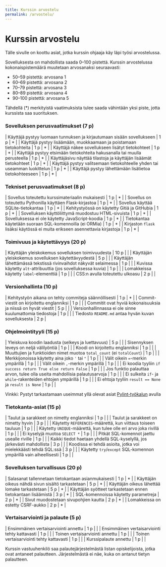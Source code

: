 ```yaml
---
title: Kurssin arvostelu
permalink: /arvostelu/
---
```


# Kurssin arvostelu

Tälle sivulle on koottu asiat, jotka kurssin ohjaaja käy läpi työsi arvostelussa.

Sovelluksesta on mahdollista saada 0–100 pistettä. Kurssin arvostelussa kokonaispistemäärä muutetaan arvosanaksi seuraavasti:

* 50–59 pistettä: arvosana 1
* 60–69 pistettä: arvosana 2
* 70–79 pistettä: arvosana 3
* 80–89 pistettä: arvosana 4
* 90–100 pistettä: arvosana 5

Tähdellä (*) merkityistä vaatimuksista tulee saada vähintään yksi piste, jotta kurssista saa suorituksen.

<style>
table {display: table; width:100%;}
</style>

### Sovelluksen perusvaatimukset (7 p)

| Käyttäjä pystyy luomaan tunnuksen ja kirjautumaan sisään sovellukseen | 1 p | * |
| Käyttäjä pystyy lisäämään, muokkaamaan ja poistamaan tietokohteita | 1 p | * |
| Käyttäjä näkee sovellukseen lisätyt tietokohteet | 1 p | * |
| Käyttäjä pystyy etsimään tietokohteita hakusanalla tai muulla perusteella | 1 p | * |
| Käyttäjäsivu näyttää tilastoja ja käyttäjän lisäämät tietokohteet | 1 p | * |
| Käyttäjä pystyy valitsemaan tietokohteelle yhden tai useamman luokittelun | 1 p | * |
| Käyttäjä pystyy lähettämään lisätietoa tietokohteeseen | 1 p | * |


### Tekniset perusvaatimukset (8 p)

| Sovellus toteutettu kurssimateriaalin mukaisesti | 1 p | * |
| Sovellus on toteutettu Pythonilla käyttäen Flask-kirjastoa | 1 p | * |
| Sovellus käyttää SQLite-tietokantaa | 1 p | * |
| Kehitystyössä on käytetty Gitiä ja GitHubia | 1 p | * |
| Sovelluksen käyttöliittymä muodostuu HTML-sivuista | 1 p | * |
| Sovelluksessa ei ole käytetty JavaScript-koodia | 1 p | * |
| Tietokantaa käytetään suoraan SQL-komennoilla (ei ORMia) | 1 p | * |
| Kirjaston `flask` lisäksi käytössä ei muita erikseen asennettavia kirjastoja | 1 p | * |

### Toimivuus ja käytettävyys (20 p)

| Käyttäjän yleiskokemus sovelluksen toimivuudesta | 10 p | |
| Käyttäjän yleiskokemus sovelluksen käytettävyydestä | 5 p | |
| Käyttäjän lähettämässä tekstissä rivinvaihdot näkyvät selaimessa | 1 p | |
| Kuvissa käytetty `alt`-attribuuttia (jos sovelluksessa kuvia) | 1 p | |
| Lomakkeissa käytetty `label`-elementtiä | 1 p | |
| CSS:n avulla toteutettu ulkoasu | 2 p | |

### Versionhallinta (10 p)

| Kehitystyön aikana on tehty commiteja säännöllisesti | 1 p | * |
| Commit-viestit on kirjoitettu englanniksi | 1 p | |
| Commitit ovat hyviä kokonaisuuksia ja niissä on hyvät viestit | 5 p | |
| Versionhallinnassa ei ole sinne kuulumattomia tiedostoja | 1 p | |
| Tiedosto `README.md` antaa hyvän kuvan sovelluksesta | 2 p |

### Ohjelmointityyli (15 p)

| Yleiskuva koodin laadusta (selkeys ja luettavuus) | 5 p | |
| Sisennyksen leveys on neljä välilyöntiä | 1 p | |
| Koodi on kirjoitettu englanniksi | 1 p | |
| Muuttujien ja funktioiden nimet muotoa `total_count` (ei `totalCount`) | 1 p | |
| Merkkijonoissa käytetty aina joko `'` tai `"` | 1 p | |
| Välit oikein `=`-merkin ympärillä | 1 p | |
| Välit oikein `,`-merkin ympärillä | 1 p | |
| Ei koodia tyyliin `if success return True else return False` | 1 p | |
| Jos funktio palauttaa arvon, tulee olla useita mahdollisia palautusarvoja | 1 p | |
| Ei sulkeita `if`- ja `while`-rakenteiden ehtojen ympärillä | 1 p | |
| Ei ehtoja tyyliin `result == None` ja `result is None` | 1 p | |

Vinkki: Pystyt tarkastamaan useimmat yllä olevat asiat [Pylint-työkalun](TODO) avulla

### Tietokanta-asiat (15 p)

| Taulut ja sarakkeet on nimetty englanniksi | 1 p | |
| Taulut ja sarakkeet on nimetty hyvin | 3 p | |
| Käytetty `REFERENCES`-määrettä, kun viittaus toiseen tauluun | 1 p | |
| Käytetty `UNIQUE`-määrettä, kun tulee olle eri arvo joka rivillä | 1 p | |
| Ei kyselyjä muotoa `SELECT *` | 1 p | |
| Pitkät SQL-komennot jaettu usealle riville | 1 p | |
| Kaikki tiedot haetaan yhdellä SQL-kyselyllä, jos järkevästi mahdollista | 3 p | |
| Koodissa ei tehdä asioita, jotka voi mielekkäästi tehdä SQL:ssä | 3 p | |
| Käytetty `try`/`except` SQL-komennon ympärillä vain aiheellisesti | 1 p | |

### Sovelluksen turvallisuus (20 p)

| Salasanat tallennetaan tietokantaan asianmukaisesti | 1 p | * |
| Käyttäjän oikeus nähdä sivun sisältö tarkastetaan | 5 p | * |
| Käyttäjän oikeus lähettää lomake tarkastetaan | 5 p | * |
| Käyttäjän syötteet tarkastetaan ennen tietokantaan lisäämistä | 3 p | * |
| SQL-komennoissa käytetty parametreja | 2 p | * |
| Sivut muodostetaan sivupohjien kautta | 2 p | * |
| Lomakkeissa on estetty CSRF-aukko | 2 p | * |

### Vertaisarviointi ja palaute (5 p)

| Ensimmäinen vertaisarviointi annettu | 1 p | |
| Ensimmäinen vertaisarviointi tehty kattavasti | 1 p | |
| Toinen vertaisarviointi annettu | 1 p | |
| Toinen vertaisarviointi tehty kattavasti | 1 p | |
| Kurssipalaute annettu | 1 p | |

Kurssin vastuuhenkilö saa palautejärjestelmästä listan opiskelijoista, jotka ovat antaneet palautteen. Järjestelmästä ei näe, kuka on antanut tietyn palautteen.

